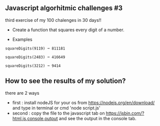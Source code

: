 ## Javascript algorhitmic challenges #3
third exercise of my 100 chalenges in 30 days!!
* Create a function that squares every digit of a number.

* Examples
```
squareDigits(9119) ➞ 811181

squareDigits(2483) ➞ 416649

squareDigits(3212) ➞ 9414

```

	
## How to see the results of my solution?
there are 2 ways
* first : install nodeJS for your os from https://nodejs.org/en/download/ and type in terminal or cmd 'node script.js'
* second : copy the file to the javascript tab on https://jsbin.com/?html,js,console,output and see the output in the console tab.